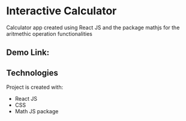 # Interactive Calculator

Calculator app created using React JS and the package mathjs for the aritmethic operation functionalities

## Demo Link: 



## Technologies

Project is created with:
* React JS
* CSS
* Math JS package

